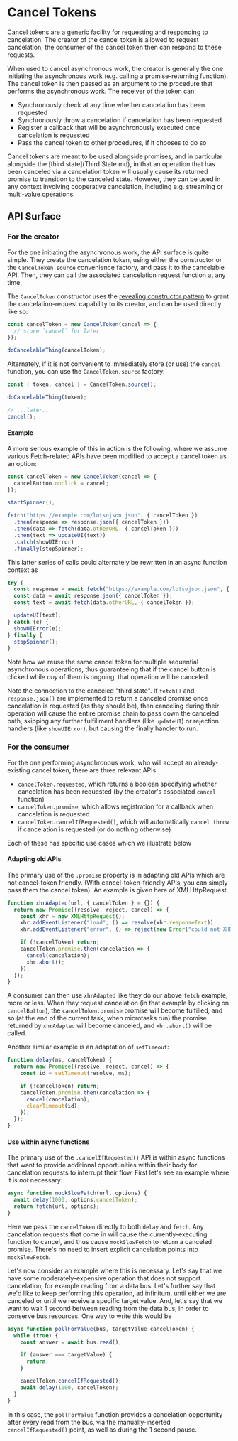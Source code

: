 # Cancel Tokens

Cancel tokens are a generic facility for requesting and responding to cancelation. The creator of the cancel token is allowed to request cancelation; the consumer of the cancel token then can respond to these requests.

When used to cancel asynchronous work, the creator is generally the one initiating the asynchronous work (e.g. calling a promise-returning function). The cancel token is then passed as an argument to the procedure that performs the asynchronous work. The receiver of the token can:

- Synchronously check at any time whether cancelation has been requested
- Synchronously throw a cancelation if cancelation has been requested
- Register a callback that will be asynchronously executed once cancelation is requested
- Pass the cancel token to other procedures, if it chooses to do so

Cancel tokens are meant to be used alongside promises, and in particular alongside the [third state](Third State.md), in that an operation that has been canceled via a cancelation token will usually cause its returned promise to transition to the canceled state. However, they can be used in any context involving cooperative cancelation, including e.g. streaming or multi-value operations.

## API Surface

### For the creator

For the one initiating the asynchronous work, the API surface is quite simple. They create the cancelation token, using either the constructor or the `CancelToken.source` convenience factory, and pass it to the cancelable API. Then, they can call the associated cancelation request function at any time.

The `CancelToken` constructor uses the [revealing constructor pattern](https://blog.domenic.me/the-revealing-constructor-pattern/) to grant the cancelation-request capability to its creator, and can be used directly like so:

```js
const cancelToken = new CancelToken(cancel => {
  // store `cancel` for later
});

doCancelableThing(cancelToken);
```

Alternately, if it is not convenient to immediately store (or use) the `cancel` function, you can use the `CancelToken.source` factory:

```js
const { token, cancel } = CancelToken.source();

doCancelableThing(token);

// ...later...
cancel();
```

#### Example

A more serious example of this in action is the following, where we assume various Fetch-related APIs have been modified to accept a cancel token as an option:

```js
const cancelToken = new CancelToken(cancel => {
  cancelButton.onclick = cancel;
});

startSpinner();

fetch("https://example.com/lotsojson.json", { cancelToken })
  .then(response => response.json({ cancelToken }))
  .then(data => fetch(data.otherURL, { cancelToken }))
  .then(text => updateUI(text))
  .catch(showUIError)
  .finally(stopSpinner);
```

This latter series of calls could alternately be rewritten in an async function context as

```js
try {
  const response = await fetch("https://example.com/lotsojson.json", { cancelToken });
  const data = await response.json({ cancelToken });
  const text = await fetch(data.otherURL, { cancelToken });

  updateUI(text);
} catch (e) {
  showUIError(e);
} finally {
  stopSpinner();
}
```

Note how we reuse the same cancel token for multiple sequential asynchronous operations, thus guaranteeing that if the cancel button is clicked while *any* of them is ongoing, that operation will be canceled.

Note the connection to the canceled "third state". If `fetch()` and `response.json()` are implemented to return a canceled promise once cancelation is requested (as they should be), then canceling during their operation will cause the entire promise chain to pass down the canceled path, skipping any further fulfillment handlers (like `updateUI`) or rejection handlers (like `showUIError`), but causing the finally handler to run.

### For the consumer

For the one performing asynchronous work, who will accept an already-existing cancel token, there are three relevant APIs:

- `cancelToken.requested`, which returns a boolean specifying whether cancelation has been requested (by the creator's associated `cancel` function)
- `cancelToken.promise`, which allows registration for a callback when cancelation is requested
- `cancelToken.cancelIfRequested()`, which will automatically `cancel throw` if cancelation is requested (or do nothing otherwise)

Each of these has specific use cases which we illustrate below

#### Adapting old APIs

The primary use of the `.promise` property is in adapting old APIs which are not cancel-token friendly. (With cancel-token-friendly APIs, you can simply pass them the cancel token). An example is given here of XMLHttpRequest.

```js
function xhrAdapted(url, { cancelToken } = {}) {
  return new Promise((resolve, reject, cancel) => {
    const xhr = new XMLHttpRequest();
    xhr.addEventListener("load", () => resolve(xhr.responseText));
    xhr.addEventListener("error", () => reject(new Error("could not XHR")));

    if (!cancelToken) return;
    cancelToken.promise.then(cancelation => {
      cancel(cancelation);
      xhr.abort();
    });
  });
}
```

A consumer can then use `xhrAdapted` like they do our above `fetch` example, more or less. When they request cancelation (in that example by clicking on `cancelButton`), the `cancelToken.promise` promise will become fulfilled, and so (at the end of the current task, when microtasks run) the promise returned by `xhrAdapted` will become canceled, and `xhr.abort()` will be called.

Another similar example is an adaptation of `setTimeout`:

```js
function delay(ms, cancelToken) {
  return new Promise((resolve, reject, cancel) => {
    const id = setTimeout(resolve, ms);

    if (!cancelToken) return;
    cancelToken.promise.then(cancelation => {
      cancel(cancelation);
      clearTimeout(id);
    });
  });
}
```

#### Use within async functions

The primary use of the `.cancelIfRequested()` API is within async functions that want to provide additional opportunities within their body for cancelation requests to interrupt their flow. First let's see an example where it is _not_ necessary:

```js
async function mockSlowFetch(url, options) {
  await delay(1000, options.cancelToken);
  return fetch(url, options);
}
```

Here we pass the `cancelToken` directly to both `delay` and `fetch`. Any cancelation requests that come in will cause the currently-executing function to cancel, and thus cause `mockSlowFetch` to return a canceled promise. There's no need to insert explicit cancelation points into `mockSlowFetch`.

Let's now consider an example where this is necessary. Let's say that we have some moderately-expensive operation that does not support cancelation, for example reading from a data bus. Let's further say that we'd like to keep performing this operation, ad infinitum, until either we are canceled or until we receive a specific target value. And, let's say that we want to wait 1 second between reading from the data bus, in order to conserve bus resources. One way to write this would be

```js
async function pollForValue(bus, targetValue cancelToken) {
  while (true) {
    const answer = await bus.read();

    if (answer === targetValue) {
      return;
    }

    cancelToken.cancelIfRequested();
    await delay(1000, cancelToken);
  }
}
```

In this case, the `pollForValue` function provides a cancelation opportunity after every read from the bus, via the manually-inserted `cancelIfRequested()` point, as well as during the 1 second pause.
